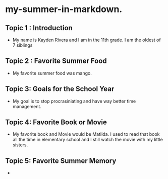 # my-summer-in-markdown.
## Topic 1 : Introduction
- My name is Kayden Rivera and I am in the 11th grade. I am the oldest of 7 siblings
## Topic 2 : Favorite Summer Food
- My favorite summer food was mango.
## Topic 3: Goals for the School Year
- My goal is to stop procrasiniating and have way better time management. 
## Topic 4: Favorite Book or Movie
- My favorite book and Movie would be Matilda. I used to read that book all the time in elementary school and I still watch the movie with my little sisters. 
## Topic 5: Favorite Summer Memory 
-
